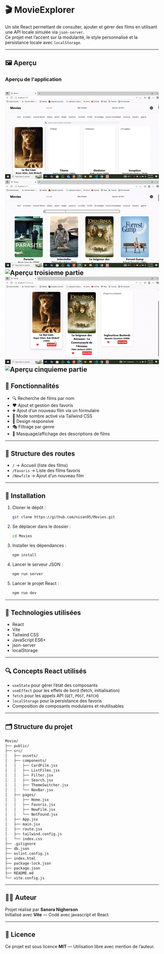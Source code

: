 
# 🎬 MovieExplorer

Un site React permettant de consulter, ajouter et gérer des films en utilisant une API locale simulée via `json-server`.  
Ce projet met l’accent sur la modularité, le style personnalisé et la persistance locale avec `localStorage`.

---

## 🖼️ Aperçu
### Aperçu de l'application
![Aperçu premiere partie](src/assets/gif_part_1.gif)
![Aperçu deuxieme partie](src/assets/gif_part_2.gif)
![Aperçu troisieme partie](src/assets/gif_part_3.gif)
![Aperçu quatrieme partie](src/assets/gif_part_4.gif)
![Aperçu cinquieme partie](src/assets/gif_part_5.gif)
---

## 🚀 Fonctionnalités

- 🔍 Recherche de films par nom
- ❤️ Ajout et gestion des favoris
- ➕ Ajout d’un nouveau film via un formulaire
- 🌙 Mode sombre activé via Tailwind CSS
- 📱 Design responsive
- 🎭 Filtrage par genre
- 🙈 Masquage/affichage des descriptions de films

---

## 📁 Structure des routes

- `/` → Accueil (liste des films)
- `/Favoris` → Liste des films favoris
- `/Newfilm` → Ajout d’un nouveau film

---

## 🔧 Installation

1. Cloner le dépôt :
   ```bash
   git clone https://github.com/nisan95/Movies.git
   ```

2. Se déplacer dans le dossier :
   ```bash
   cd Movies
   ```

3. Installer les dépendances :
   ```bash
   npm install
   ```

4. Lancer le serveur JSON :
   ```bash
   npm run server
   ```

5. Lancer le projet React :
   ```bash
   npm run dev
   ```

---

## 🧱 Technologies utilisées

- React
- Vite
- Tailwind CSS
- JavaScript ES6+
- json-server
- localStorage

---

## 🔍 Concepts React utilisés

- `useState` pour gérer l’état des composants
- `useEffect` pour les effets de bord (fetch, initialisation)
- `fetch` pour les appels API (`GET`, `POST`, `PATCH`)
- `localStorage` pour la persistance des favoris
- Composition de composants modulaires et réutilisables

---

## 🗂️ Structure du projet

```
Movie/
├── public/
├── src/
│   ├── assets/
│   ├── components/
│   │   ├── CardFilm.jsx
│   │   ├── ListFilms.jsx
│   │   ├── Filter.jsx
│   │   ├── Search.jsx
│   │   ├── ThemeSwitcher.jsx
│   │   └── NavBar.jsx
│   ├── pages/
│   │   ├── Home.jsx
│   │   ├── Favoris.jsx
│   │   ├── NewFilm.jsx
│   │   └── NotFound.jsx
│   ├── App.jsx
│   ├── main.jsx
│   ├── route.jsx
│   ├── tailwind.config.js
│   └── index.css
├── .gitignore
├── db.json
├── eslint.config.js
├── index.html
├── package-lock.json
├── package.json
├── README.md
└── vite.config.js
```

---

## 🧑‍💻 Auteur

Projet réalisé par **Sanora Nigherson**  
Initialisé avec **Vite** — Codé avec javascript et React

---

## 📜 Licence

Ce projet est sous licence **MIT** — Utilisation libre avec mention de l’auteur.


[def]: ./src